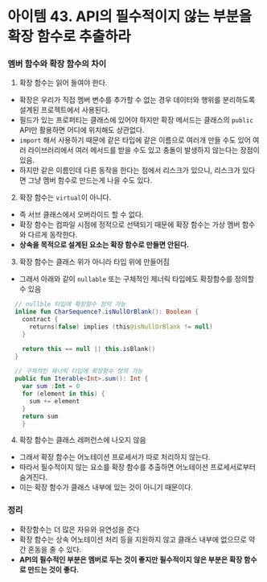 # 아이템 43. API의 필수적이지 않는 부분을 확장 함수로 추출하라

### 멤버 함수와 확장 함수의 차이
1. 확장 함수는 읽어 들여야 한다.
  - 확장은 우리가 직접 멤버 변수를 추가할 수 없는 경우 데이터와 행위를 분리하도록 설계된 프로젝트에서 사용된다.
  - 필드가 있는 프로퍼티는 클래스에 있어야 하지만 확장 메서드는 클래스의 `public` API만 활용하면 어디에 위치해도 상관없다.
  - `import` 해서 사용하기 때문에 같은 타입에 같은 이름으로 여러개 만들 수도 있어 여러 라이브러리에서 여러 메서드를 받을 수도 있고 충돌이 발생하지 않는다는 장점이 있음.
  - 하지만 같은 이름인데 다른 동작을 한다는 점에서 리스크가 있으니, 리스크가 있다면 그냥 멤버 함수로 만드는게 나을 수도 있다.

2. 확장 함수는 `virtual`이 아니다.
  - 즉 서브 클래스에서 오버라이드 할 수 없다.
  - 확장 함수는 컴파일 시점에 정적으로 선택되기 때문에 확장 함수는 가상 멤버 함수와 다르게 동작한다.
  - **상속을 목적으로 설계된 요소는 확장 함수로 만들면 안된다.**
3. 확장 함수는 클래스 위가 아니라 타입 위에 만들어짐
  - 그래서 아래와 같이 `nullable` 또는 구체적인 제너릭 타입에도 확장함수를 정의할 수 있음
        
  ```kotlin
    // nullble 타입에 확장함수 정의 가능
    inline fun CharSequence?.isNullOrBlank(): Boolean {
      contract {
        returns(false) implies (this@isNullOrBlank != null)
      }

      return this == null || this.isBlank()
    }
        
    // 구체적인 제너릭 타입에 확장함수 정의 가능
    public fun Iterable<Int>.sum(): Int {
      var sum :Int = 0
      for (element in this) {
        sum += element
      }
      return sum
      }
  ```
        
4. 확장 함수는 클래스 레퍼런스에 나오지 않음
  - 그래서 확장 함수는 어노테이션 프로세서가 따로 처리하지 않는다.
  - 따라서 필수적이지 않는 요소를 확장 함수를 추출하면 어노테이션 프로세서로부터 숨겨진다.
  - 이는 확장 함수가 클래스 내부에 있는 것이 아니기 때문이다.

### 정리
  - 확장함수는 더 많은 자유와 유연성을 준다
  - 확장 함수는 상속 어노테이션 처리 등을 지원하지 않고 클래스 내부에 없으므로 약간 혼동을 줄 수 있다.
  - **API의 필수적인 부분은 멤버로 두는 것이 좋지만 필수적이지 않은 부분은 확장 함수로 만드는 것이 좋다.**